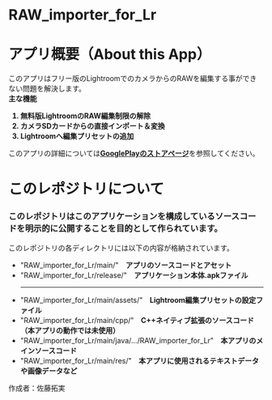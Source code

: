 # RAW_importer_for_Lr

<h1>アプリ概要（About this App）</h1>
<p>
  このアプリはフリー版のLightroomでのカメラからのRAWを編集する事ができない問題を解決します。<br>
  <b>主な機能</b>
  <ol>
    <b>
      <li>無料版LightroomのRAW編集制限の解除</li>
      <li>カメラSDカードからの直接インポート＆変換</li>
      <li>Lightroomへ編集プリセットの追加</li>
    </b>
  </ol>
</p>
<p>
  このアプリの詳細については<a href = "https://play.google.com/store/apps/details?id=com.nasuka.rifl" target="_blank" rel="noopener noreferrer"><b>GooglePlayのストアページ</b></a>を参照してください。
</p>

<h1>このレポジトリについて</h1>
<h3>
  このレポジトリはこのアプリケーションを構成しているソースコードを明示的に公開することを目的として作られています。
</h3>
<p>
  このレポジトリの各ディレクトリには以下の内容が格納されています。
  <ul>
    <li>"RAW_importer_for_Lr/main/"　<b>アプリのソースコードとアセット</b></li>
    <li>"RAW_importer_for_Lr/release/"　<b>アプリケーション本体.apkファイル</b></li><hr>
    <li>"RAW_importer_for_Lr/main/assets/"　<b>Lightroom編集プリセットの設定ファイル</b></li>
    <li>"RAW_importer_for_Lr/main/cpp/"　<b>C++ネイティブ拡張のソースコード（本アプリの動作では未使用）</b></li>
    <li>"RAW_importer_for_Lr/main/java/.../RAW_importer_for_Lr"　<b>本アプリのメインソースコード</b></li>
    <li>"RAW_importer_for_Lr/main/res/"　<b>本アプリに使用されるテキストデータや画像データなど</b></li>
</ul>
</p>

<p>作成者：佐藤拓実</p>
